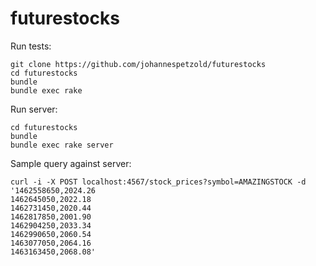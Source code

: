 futurestocks
============

Run tests:
```
git clone https://github.com/johannespetzold/futurestocks
cd futurestocks
bundle
bundle exec rake
```

Run server:
```
cd futurestocks
bundle
bundle exec rake server
```

Sample query against server:
```
curl -i -X POST localhost:4567/stock_prices?symbol=AMAZINGSTOCK -d '1462558650,2024.26
1462645050,2022.18
1462731450,2020.44
1462817850,2001.90
1462904250,2033.34
1462990650,2060.54
1463077050,2064.16
1463163450,2068.08'
```
